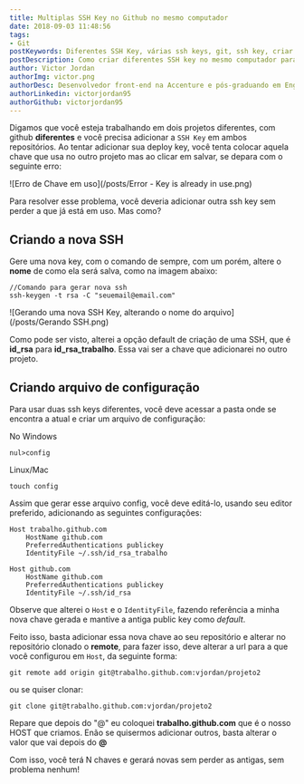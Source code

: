 ```yaml
---
title: Multiplas SSH Key no Github no mesmo computador
date: 2018-09-03 11:48:56
tags: 
- Git
postKeywords: Diferentes SSH Key, várias ssh keys, git, ssh key, criar ssh key, git, github, deploy key, Manage Multiple SSH Logins
postDescription: Como criar diferentes SSH key no mesmo computador para usar em repositórios diferentes, sem precisar excluir nenhuma
author: Victor Jordan
authorImg: victor.png
authorDesc: Desenvolvedor front-end na Accenture e pós-graduando em Engenharia de Software pela PUC-MG e formado em Banco de Dados pela Fatec, apaixonado por usabilidade, performance e UX!
authorLinkedin: victorjordan95
authorGithub: victorjordan95
---
```


Digamos que você esteja trabalhando em dois projetos diferentes, com github **diferentes** e você precisa adicionar a `SSH Key` em ambos repositórios. Ao tentar adicionar sua deploy key, você tenta colocar aquela chave que usa no outro projeto mas ao clicar em salvar, se depara com o seguinte erro:

![Erro de Chave em uso](/posts/Error - Key is already in use.png)

Para resolver esse problema, você deveria adicionar outra ssh key sem perder a que já está em uso. Mas como?

<!-- more --> 

## Criando a nova SSH

Gere uma nova key, com o comando de sempre, com um porém, altere o **nome** de como ela será salva, como na imagem abaixo:

```
//Comando para gerar nova ssh
ssh-keygen -t rsa -C "seuemail@email.com"
```

![Gerando uma nova SSH Key, alterando o nome do arquivo](/posts/Gerando SSH.png)

Como pode ser visto, alterei a opção default de criação de uma SSH, que é **id_rsa** para **id_rsa_trabalho**. Essa vai ser a chave que adicionarei no outro projeto.

## Criando arquivo de configuração

Para usar duas ssh keys diferentes, você deve acessar a pasta onde se encontra a atual e criar um arquivo de configuração:

No Windows
```
nul>config
```

Linux/Mac
```
touch config
```

Assim que gerar esse arquivo config, você deve editá-lo, usando seu editor preferido, adicionando as seguintes configurações:

```
Host trabalho.github.com
    HostName github.com
    PreferredAuthentications publickey
    IdentityFile ~/.ssh/id_rsa_trabalho

Host github.com
    HostName github.com
    PreferredAuthentications publickey
    IdentityFile ~/.ssh/id_rsa
```

Observe que alterei o `Host` e o `IdentityFile`, fazendo referência a minha nova chave gerada e mantive a antiga public key como *default*.

Feito isso, basta adicionar essa nova chave ao seu repositório e alterar no repositório clonado o **remote**, para fazer isso, deve alterar a url para a que você configurou em `Host`, da seguinte forma:

```
git remote add origin git@trabalho.github.com:vjordan/projeto2
```

ou se quiser clonar:

```
git clone git@trabalho.github.com:vjordan/projeto2
```


Repare que depois do "@" eu coloquei **trabalho.github.com** que é o nosso HOST que criamos.
Enão se quisermos adicionar outros, basta alterar o valor que vai depois do **@**

Com isso, você terá N chaves e gerará novas sem perder as antigas, sem problema nenhum!